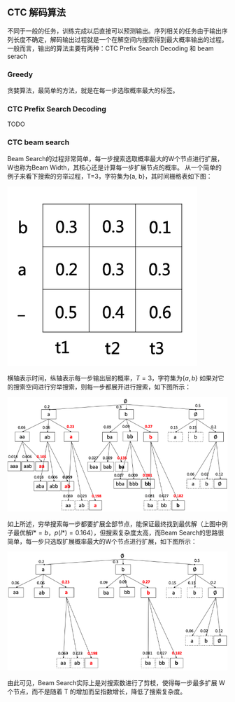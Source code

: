 
## CTC 解码算法

不同于一般的任务，训练完成以后直接可以预测输出。序列相关的任务由于输出序列长度不确定，解码输出过程就是一个在解空间内搜索得到最大概率输出的过程。一般而言，输出的算法主要有两种：CTC Prefix Search Decoding 和 beam serach

### Greedy
贪婪算法，最简单的方法，就是在每一步选取概率最大的标签。

### CTC Prefix Search Decoding
TODO

### CTC beam search

Beam Search的过程非常简单，每一步搜索选取概率最大的W个节点进行扩展，W也称为Beam Width，其核心还是计算每一步扩展节点的概率。
从一个简单的例子来看下搜索的穷举过程，T=3，字符集为{a, b}，其时间栅格表如下图：

![](images/t01.png)

横轴表示时间，纵轴表示每一步输出层的概率，$T=3$，字符集为$\{a, b\}$
如果对它的搜索空间进行穷举搜索，则每一步都展开进行搜索，如下图所示：

![](images/bstree.png)

如上所述，穷举搜索每一步都要扩展全部节点，能保证最终找到最优解（上图中例子最优解$l*=b，p(l*)=0.164$），但搜索复杂度太高，而Beam Search的思路很简单，每一步只选取扩展概率最大的W个节点进行扩展，如下图所示：

![](images/new_bstree2.png)

由此可见，Beam Search实际上是对搜索数进行了剪枝，使得每一步最多扩展 W 个节点，而不是随着 T 的增加而呈指数增长，降低了搜索复杂度。


